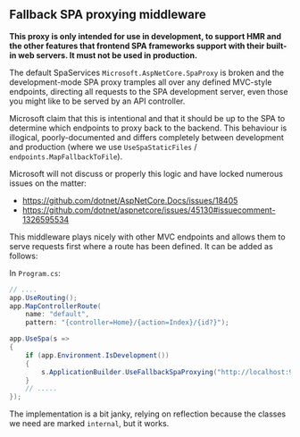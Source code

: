 Fallback SPA proxying middleware
--------------------------------

**This proxy is only intended for use in development, to support HMR and the other features that frontend SPA frameworks
support with their built-in web servers. It must not be used in production.**

The default SpaServices `Microsoft.AspNetCore.SpaProxy` is broken and
the development-mode SPA proxy tramples all over any defined MVC-style endpoints, directing all requests to the SPA
development server, even those you might like to be served by an API controller.

Microsoft claim that this is intentional and that it should be up to the SPA to determine which endpoints
to proxy back to the backend. This behaviour is illogical, poorly-documented and differs completely between
development and production (where we use `UseSpaStaticFiles` / `endpoints.MapFallbackToFile`).

Microsoft will not discuss or properly this logic and have locked numerous issues on the matter:

- https://github.com/dotnet/AspNetCore.Docs/issues/18405
- https://github.com/dotnet/aspnetcore/issues/45130#issuecomment-1326595534

This middleware plays nicely with other MVC endpoints and allows them to serve requests first where a route has been
defined. It can be added as follows:

In `Program.cs`:

```csharp
// ....
app.UseRouting();
app.MapControllerRoute(
    name: "default",
    pattern: "{controller=Home}/{action=Index}/{id?}");

app.UseSpa(s =>
{
    if (app.Environment.IsDevelopment())
    {
        s.ApplicationBuilder.UseFallbackSpaProxying("http://localhost:9999");
    }
    // .....
});
```

The implementation is a bit janky, relying on reflection because the classes we need are marked `internal`, but it
works.
